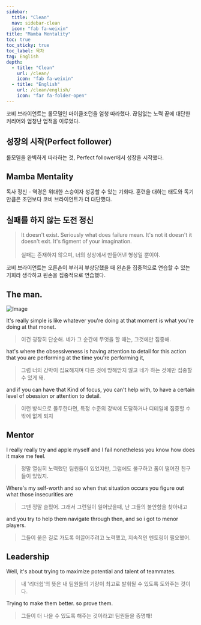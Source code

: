 ```yaml
---
sidebar:
  title: "Clean"
  nav: sidebar-clean
  icon: "fab fa-weixin"
title: "Mamba Mentality"
toc: true
toc_sticky: true
toc_label: 목차
tag: English
depth: 
  - title: "Clean"
    url: /clean/
    icon: "fab fa-weixin"
  - title: "English"
    url: /clean/english/
    icon: "far fa-folder-open"
---
```

코비 브라이언트는 롤모델인 마이클조던을 엄청 따라했다. 끊임없는 노력 끝에 대단한 커리어와 엄청난 업적을 이루었다.

## 성장의 시작(Perfect follower)
롤모델을 완벽하게 따라하는 것, Perfect follower에서 성장을 시작했다.

## Mamba Mentality
독사 정신 - 역경은 위대한 스승이자 성공할 수 있는 기회다.
훈련을 대하는 태도와 독기만큼은 조던보다 코비 브라이언트가 더 대단했다.

## 실패를 하지 않는 도전 정신
>It doesn't exist. Seriously what does failure mean. It's not it doesn't it doesn't exit. It's figment of your imagination.
<br/><br/>실패는 존재하지 않으며, 너의 상상에서 만들어낸 형상일 뿐이야.

코비 브라이언트는 오른손이 부러저 부상당했을 때 왼손을 집중적으로 연습할 수 있는 기회라 생각하고 왼손을 집중적으로 연습했다.

## The man.
![Image](https://c.pxhere.com/photos/2c/06/kobe_bryant_action_figure_basketball_athlete_celebrity_sport_player-1065252.jpg!d)  

It's really simple is like whatever you're doing at that moment is what you're doing at that monet.
>이건 굉장히 단순해. 네가 그 순간에 무엇을 할 때는, 그것에만 집중해.

hat's where the obsessiveness is having attention to detail for this action that you are performing at the time you're performing it,
>그럼 너의 강박이 집요해지며 다른 것에 방해받지 않고 네가 하는 것에만 집중할 수 있게 돼.

and if you can have that Kind of focus, you can't help with, to have a certain level of obession or attention to detail.
>이런 방식으로 몰두한다면, 특정 수준의 강박에 도달하거나 디테일에 집중할 수 밖에 없게 되지

## Mentor
I really really try and apple myself and I fail nonetheless you know how does it make me feel.
>정말 열심히 노력했던 팀원들이 있었지만, 그럼에도 불구하고 폼이 떨어진 친구들이 있었지.

Where's my self-worth and so when that situation occurs you figure out what those insecurities are
>그땐 정말 슬펐어. 그래서 그런일이 일어났을때, 난 그들의 불안함을 찾아내고

and you try to help them navigate through then, and so i got to menor players.
>그들이 옮은 길로 가도록 이끌어주려고 노력했고, 지속적인 멘토링이 필요했어.

## Leadership
Well, it's about trying to maximize potential and talent of teammates.
>내 '리더쉽'의 뜻은 내 팀원들의 기량이 최고로 발휘될 수 있도록 도와주는 것이다.

Trying to make them better. so prove them.
>그들이 더 나을 수 있도록 해주는 것이라고! 팀원들을 증명해!
